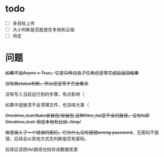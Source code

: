 # todo

- [ ] 多目标上传
- [ ] 大小判断是否能放在本地和云端
- [ ] 待定

# 问题
~~如果不加Async = True，它是只传过去了任务还是等完成后返回结果~~

~~没有做status判断，所以还是等于完全重来~~

没有写入当前运行到的步骤，有点影响（

如果中途崩溃不会清理文件，也没啥大事（

~~Onedrive_test:Nuke安装包/安装包 这种filter_list是不全的路径，没有fs即Onedrive_test:
但是本地有比如 ./tmp/~~

~~故意输入了一个错误的密码，它为什么没有报错wrong password~~，无密码不报错，后续会以其他方式先判断是否有密码、

后续应该把dst路径也给存进数据库里